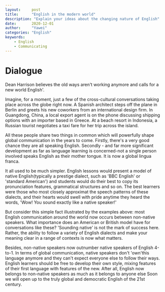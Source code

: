 ```yaml
---
layout:		post
title:		"English in the modern world"
description: "Explain your ideas about the changing nature of English"
date:		2020-12-01
author:		"Yawei"
categories: "English"
keywords:
    - English
    - Communicating
---
```



# Dialogue

Dean Harrison believes the old ways aren't working anymore and calls for a new world English'.

Imagine, for a moment, just a few of the cross-cultural conversations taking place across the globe right now. A Spanish architect steps off the plane in Berlin and greets his new coworkers from an international design firm. In Guangdong, China, a local export agent is on the phone discussing shipping options with an importer based in Greece. At a beach resort in Indonesia, a Russian tourist negotiates a taxi fare for her trip across the island.

All these people share two things in common which will powerfully shape global communication in the years to come. Firstly, there's a very good chance they are all speaking English. Secondly - and far more significant development as far as language learning is concerned-not a single person involved speaks English as their mother tongue. It is now a global lingua franca.

It all used to be much simpler. English lessons would present a model of native English(typically a prestige dialect, such as 'BBC English' or 'standard American') and students would do their best to copy its pronunciation features, grammatical structures and so on. The best learners were those who most closely approximat the speech patterns of these dialects, and their hearts would swell with pride anytime they heard the words, 'Wow! You sound exactly like a native speaker!'

But consider this simple fact illustrated by the examples above: most English communication around the world now occurs between non-native speakers. What importance does an American or British model have for conversations like these? 'Sounding native' is not the mark of success here. Rather, the ability to follow a variety of English dialects and make your meaning clear in a range of contexts is now what matters. 

Besides, non-native speakers now outnumber native speakers of English 4-to-1. In terms of global communication, native speakers don't 'own'this language anymore and they can't expect everyone else to follow their ways. English learners should be free to develop their own style, mixing features of their first language with features of the new. After all, English now belongs to non-native speakers as much as it belongs to anyone else Soon we will open up to the truly global and democratic English of the 21st century.